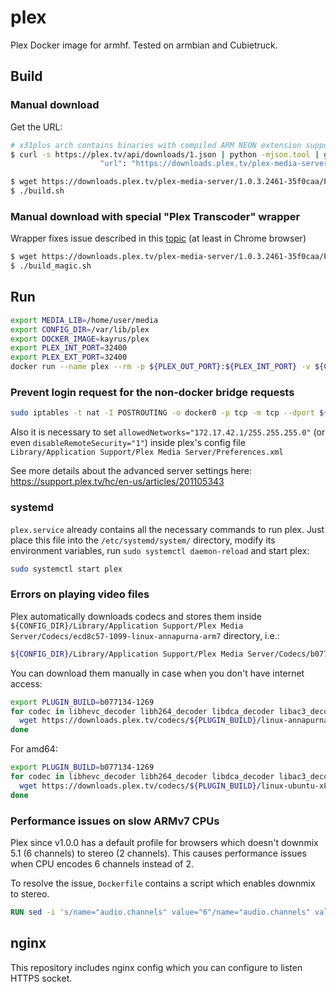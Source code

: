 # plex

Plex Docker image for armhf. Tested on armbian and Cubietruck.

## Build

### Manual download

Get the URL:

```sh
# x31plus arch contains binaries with compiled ARM NEON extension support
$ curl -s https://plex.tv/api/downloads/1.json | python -mjson.tool | grep x31plus
                    "url": "https://downloads.plex.tv/plex-media-server/1.0.3.2461-35f0caa/PlexMediaServer_1.0.3.2461-35f0caa_arm-x31plus.qpkg"
```

```sh
$ wget https://downloads.plex.tv/plex-media-server/1.0.3.2461-35f0caa/PlexMediaServer_1.0.3.2461-35f0caa_arm-x31plus.qpkg
$ ./build.sh
```

### Manual download with special "Plex Transcoder" wrapper

Wrapper fixes issue described in this [topic](http://forums.plex.tv/discussion/comment/1216192) (at least in Chrome browser)

```sh
$ wget https://downloads.plex.tv/plex-media-server/1.0.3.2461-35f0caa/PlexMediaServer_1.0.3.2461-35f0caa_arm-x31plus.qpkg
$ ./build_magic.sh
```

## Run

```sh
export MEDIA_LIB=/home/user/media
export CONFIG_DIR=/var/lib/plex
export DOCKER_IMAGE=kayrus/plex
export PLEX_INT_PORT=32400
export PLEX_EXT_PORT=32400
docker run --name plex --rm -p ${PLEX_OUT_PORT}:${PLEX_INT_PORT} -v ${CONFIG_DIR}:/var/lib/plex -v ${MEDIA_LIB}:/media ${DOCKER_IMAGE}
```

### Prevent login request for the non-docker bridge requests

```sh
sudo iptables -t nat -I POSTROUTING -o docker0 -p tcp -m tcp --dport ${PLEX_INT_PORT} -j MASQUERADE
```

Also it is necessary to set `allowedNetworks="172.17.42.1/255.255.255.0"` (or even `disableRemoteSecurity="1"`) inside plex's config file `Library/Application Support/Plex Media Server/Preferences.xml`

See more details about the advanced server settings here: https://support.plex.tv/hc/en-us/articles/201105343

### systemd

`plex.service` already contains all the necessary commands to run plex. Just place this file into the `/etc/systemd/system/` directory, modify its environment variables, run `sudo systemctl daemon-reload` and start plex:

```sh
sudo systemctl start plex
```

### Errors on playing video files

Plex automatically downloads codecs and stores them inside `${CONFIG_DIR}/Library/Application Support/Plex Media Server/Codecs/ecd8c57-1099-linux-annapurna-arm7` directory, i.e.:

```sh
${CONFIG_DIR}/Library/Application Support/Plex Media Server/Codecs/b077134-1269-linux-annapurna-arm7/libh264_decoder.so
```

You can download them manually in case when you don't have internet access:

```sh
export PLUGIN_BUILD=b077134-1269
for codec in libhevc_decoder libh264_decoder libdca_decoder libac3_decoder libmp3_decoder libaac_decoder libaac_encoder libmpeg4_decoder libmpeg2video_decoder liblibmp3lame_encoder liblibx264_encoder liblibhevc_encoder; do
  wget https://downloads.plex.tv/codecs/${PLUGIN_BUILD}/linux-annapurnatrans-arm7/${codec}.so
done
```

For amd64:

```sh
export PLUGIN_BUILD=b077134-1269
for codec in libhevc_decoder libh264_decoder libdca_decoder libac3_decoder libmp3_decoder libaac_decoder libaac_encoder libmpeg4_decoder libmpeg2video_decoder liblibmp3lame_encoder liblibx264_encoder liblibhevc_encoder; do
  wget https://downloads.plex.tv/codecs/${PLUGIN_BUILD}/linux-ubuntu-x86_64/${codec}.so
done
```

### Performance issues on slow ARMv7 CPUs

Plex since v1.0.0 has a default profile for browsers which doesn't downmix 5.1 (6 channels) to stereo (2 channels). This causes performance issues when CPU encodes 6 channels instead of 2.

To resolve the issue, `Dockerfile` contains a script which enables downmix to stereo.

```Dockerfile
RUN sed -i 's/name="audio.channels" value="6"/name="audio.channels" value="2"/' /opt/plex/Application/Resources/Profiles/Web.xml
```

## nginx

This repository includes nginx config which you can configure to listen HTTPS socket.
